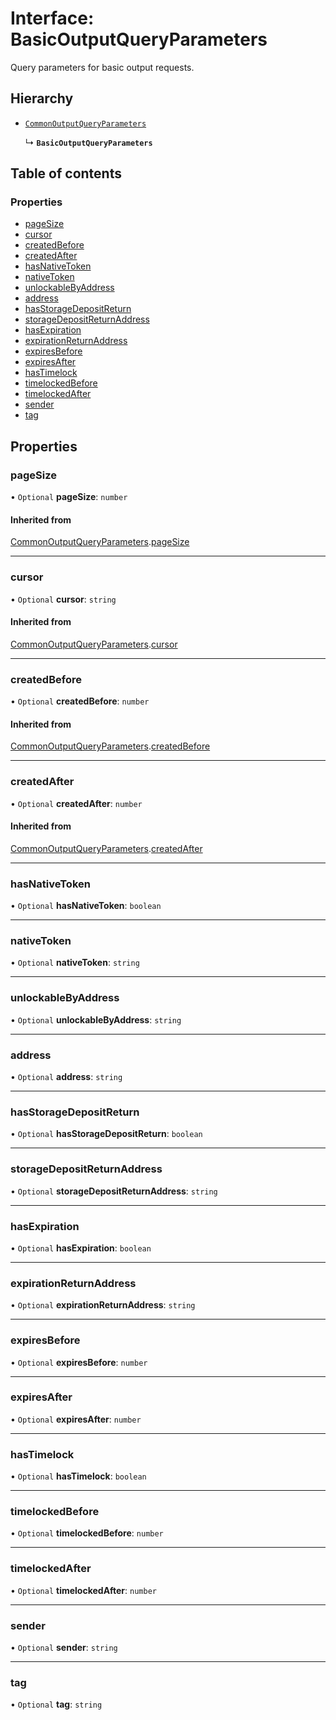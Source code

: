 # Interface: BasicOutputQueryParameters

Query parameters for basic output requests.

## Hierarchy

- [`CommonOutputQueryParameters`](CommonOutputQueryParameters.md)

  ↳ **`BasicOutputQueryParameters`**

## Table of contents

### Properties

- [pageSize](BasicOutputQueryParameters.md#pagesize)
- [cursor](BasicOutputQueryParameters.md#cursor)
- [createdBefore](BasicOutputQueryParameters.md#createdbefore)
- [createdAfter](BasicOutputQueryParameters.md#createdafter)
- [hasNativeToken](BasicOutputQueryParameters.md#hasnativetoken)
- [nativeToken](BasicOutputQueryParameters.md#nativetoken)
- [unlockableByAddress](BasicOutputQueryParameters.md#unlockablebyaddress)
- [address](BasicOutputQueryParameters.md#address)
- [hasStorageDepositReturn](BasicOutputQueryParameters.md#hasstoragedepositreturn)
- [storageDepositReturnAddress](BasicOutputQueryParameters.md#storagedepositreturnaddress)
- [hasExpiration](BasicOutputQueryParameters.md#hasexpiration)
- [expirationReturnAddress](BasicOutputQueryParameters.md#expirationreturnaddress)
- [expiresBefore](BasicOutputQueryParameters.md#expiresbefore)
- [expiresAfter](BasicOutputQueryParameters.md#expiresafter)
- [hasTimelock](BasicOutputQueryParameters.md#hastimelock)
- [timelockedBefore](BasicOutputQueryParameters.md#timelockedbefore)
- [timelockedAfter](BasicOutputQueryParameters.md#timelockedafter)
- [sender](BasicOutputQueryParameters.md#sender)
- [tag](BasicOutputQueryParameters.md#tag)

## Properties

### pageSize

• `Optional` **pageSize**: `number`

#### Inherited from

[CommonOutputQueryParameters](CommonOutputQueryParameters.md).[pageSize](CommonOutputQueryParameters.md#pagesize)

___

### cursor

• `Optional` **cursor**: `string`

#### Inherited from

[CommonOutputQueryParameters](CommonOutputQueryParameters.md).[cursor](CommonOutputQueryParameters.md#cursor)

___

### createdBefore

• `Optional` **createdBefore**: `number`

#### Inherited from

[CommonOutputQueryParameters](CommonOutputQueryParameters.md).[createdBefore](CommonOutputQueryParameters.md#createdbefore)

___

### createdAfter

• `Optional` **createdAfter**: `number`

#### Inherited from

[CommonOutputQueryParameters](CommonOutputQueryParameters.md).[createdAfter](CommonOutputQueryParameters.md#createdafter)

___

### hasNativeToken

• `Optional` **hasNativeToken**: `boolean`

___

### nativeToken

• `Optional` **nativeToken**: `string`

___

### unlockableByAddress

• `Optional` **unlockableByAddress**: `string`

___

### address

• `Optional` **address**: `string`

___

### hasStorageDepositReturn

• `Optional` **hasStorageDepositReturn**: `boolean`

___

### storageDepositReturnAddress

• `Optional` **storageDepositReturnAddress**: `string`

___

### hasExpiration

• `Optional` **hasExpiration**: `boolean`

___

### expirationReturnAddress

• `Optional` **expirationReturnAddress**: `string`

___

### expiresBefore

• `Optional` **expiresBefore**: `number`

___

### expiresAfter

• `Optional` **expiresAfter**: `number`

___

### hasTimelock

• `Optional` **hasTimelock**: `boolean`

___

### timelockedBefore

• `Optional` **timelockedBefore**: `number`

___

### timelockedAfter

• `Optional` **timelockedAfter**: `number`

___

### sender

• `Optional` **sender**: `string`

___

### tag

• `Optional` **tag**: `string`
